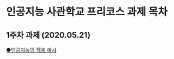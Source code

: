 # 인공지능 사관학교 프리코스 과제 목차

## 1주차 과제 (2020.05.21)

[●인공지능의 적용 예시](https://github.com/song-hyundal/song-hyundal.github.io/blob/master/1%EC%A3%BC%EC%B0%A8_%EA%B3%BC%EC%A0%9C.ipynb)
